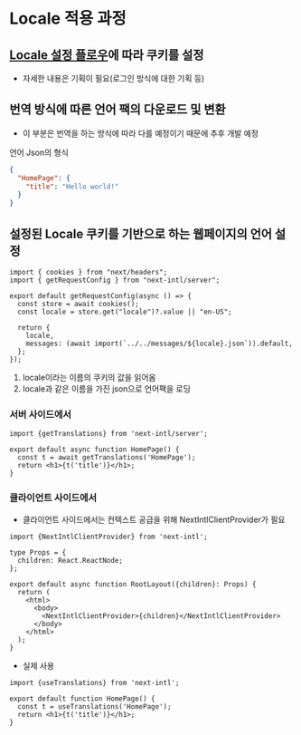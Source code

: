 # Locale 적용 과정

## [Locale 설정 플로우](./locale-flow.md)에 따라 쿠키를 설정
* 자세한 내용은 기획이 필요(로그인 방식에 대한 기획 등)
## 번역 방식에 따른 언어 팩의 다운로드 및 변환
- 이 부분은 번역을 하는 방식에 따라 다를 예정이기 때문에 추후 개발 예정

언어 Json의 형식
``` json
{
  "HomePage": {
    "title": "Hello world!"
  }
}
```
## 설정된 Locale 쿠키를 기반으로 하는 웹페이지의 언어 설정

``` tsx
import { cookies } from "next/headers";
import { getRequestConfig } from "next-intl/server";

export default getRequestConfig(async () => {
  const store = await cookies();
  const locale = store.get("locale")?.value || "en-US";

  return {
    locale,
    messages: (await import(`../../messages/${locale}.json`)).default,
  };
});
```
1. locale이라는 이름의 쿠키의 값을 읽어옴
2. locale과 같은 이름을 가진 json으로 언어팩을 로딩
### 서버 사이드에서
``` tsx
import {getTranslations} from 'next-intl/server';
 
export default async function HomePage() {
  const t = await getTranslations('HomePage');
  return <h1>{t('title')}</h1>;
}
```
### 클라이언트 사이드에서
- 클라이언트 사이드에서는 컨텍스트 공급을 위해 NextIntlClientProvider가 필요
``` tsx
import {NextIntlClientProvider} from 'next-intl';
 
type Props = {
  children: React.ReactNode;
};
 
export default async function RootLayout({children}: Props) {
  return (
    <html>
      <body>
        <NextIntlClientProvider>{children}</NextIntlClientProvider>
      </body>
    </html>
  );
}
```
- 실제 사용
``` tsx
import {useTranslations} from 'next-intl';
 
export default function HomePage() {
  const t = useTranslations('HomePage');
  return <h1>{t('title')}</h1>;
}
```
